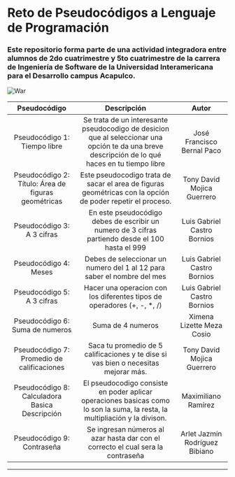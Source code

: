 # Reto de Pseudocódigos a Lenguaje de Programación

### Este repositorio forma parte de una actividad integradora entre alumnos de 2do cuatrimestre y 5to cuatrimestre de la carrera de Ingeniería de Software de la Universidad Interamericana para el Desarrollo campus Acapulco.


![War](https://larepublica.pe/resizer/84AIukTkG7zhjnTFC1xEVJRf4Ns=/480x282/top/smart/cloudfront-us-east-1.images.arcpublishing.com/gruporepublica/RJIJUIELXJEKTHE26BX3CVGHDE.jpg)



|Pseudocódigo | Descripción | Autor |
|:-:|:-:|:-:|
| Pseudocódigo 1: Tiempo libre | Se trata de un interesante pseudocodigo de desicion que al seleccionar una opción te da una breve descripción de lo qué haces en tu tiempo libre | José Francisco Bernal Paco |
| Pseudocódigo 2: Título: Área de figuras geométricas | Este pseudocodigo trata de sacar el area de figuras geométricas con la opción de poder repetir el proceso. | Tony David Mojica Guerrero |
| Pseudocódigo 3: A 3 cifras | En este pseudocódigo debes de escribir un numero de 3 cifras partiendo desde el 100 hasta el 999 | Luis Gabriel Castro Bornios |
| Pseudocódigo 4: Meses | Debes de seleccionar un numero del 1 al 12 para saber el nombre del mes | Luis Gabriel Castro Bornios |
| Pseudocódigo 5: A 3 cifras | Hacer una operacion con los diferentes tipos de operadores (+, -, *, /) | Luis Gabriel Castro Bornios |
| Pseudocódigo 6: Suma de numeros | Suma de 4 numeros | Ximena Lizette Meza Cosio |
| Pseudocódigo 7: Promedio de calificaciones | Saca tu promedio de 5 calificaciones y te dise si vas bien o necesitas mejorar más. | Tony David Mojica Guerrero |
| Pseudocódigo 8: Calculadora Basica Descripción | El pseudocodigo consiste en poder aplicar operaciones basicas como lo son la suma, la resta, la multipliación y la divison. | Maximiliano Ramírez |
| Pseudocódigo 9: Contraseña | Se ingresan números al azar hasta dar con el correcto el cual sera la contraseña | Arlet Jazmín Rodríguez Bibiano     |



-------


